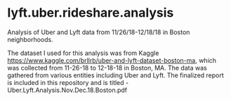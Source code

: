 # lyft.uber.rideshare.analysis
Analysis of Uber and Lyft data from 11/26/18-12/18/18 in Boston neighborhoods.

The dataset I used for this analysis was from Kaggle https://www.kaggle.com/brllrb/uber-and-lyft-dataset-boston-ma, which was collected from 11-26-18 to 12-18-18 in Boston, MA. The data was gathered from various entities including Uber and Lyft. The finalized report is included in this repository and is titled - Uber.Lyft.Analysis.Nov.Dec.18.Boston.pdf
